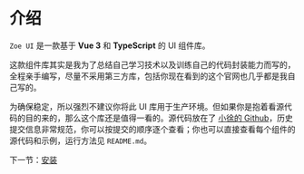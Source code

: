 # 介绍

```Zoe UI``` 是一款基于 **Vue 3** 和 **TypeScript** 的 UI 组件库。

这款组件库其实是我为了总结自己学习技术以及训练自己的代码封装能力而写的，全程亲手编写，尽量不采用第三方库，包括你现在看到的这个官网也几乎都是我自己写的。

为确保稳定，所以强烈不建议你将此 UI 库用于生产环境。但如果你是抱着看源代码的目的来的，那么这个库还是值得一看的。源代码放在了 [小徐的 Github](https://github.com/breeze0814/Zoe-UI)，历史提交信息非常规范，你可以按提交的顺序逐个查看；你也可以直接查看每个组件的源代码和示例，运行方法见 ```README.md```。

下一节：[安装](#/doc/install)